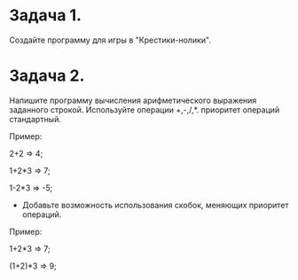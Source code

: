 # Задача 1. 
Создайте программу для игры в "Крестики-нолики".

# Задача 2. 
Напишите программу вычисления арифметического выражения заданного строкой. 
Используйте операции +,-,/,*. приоритет операций стандартный.

Пример:

2+2 => 4; 

1+2*3 => 7; 

1-2*3 => -5;

* Добавьте возможность использования скобок, меняющих приоритет операций.

Пример:

1+2*3 => 7; 

(1+2)*3 => 9;
